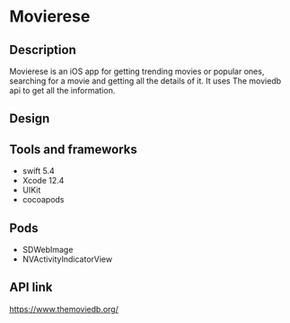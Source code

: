 # Movierese

## Description

Movierese is an iOS app for getting trending movies or popular ones, searching for a movie and getting all the details of it. It uses The moviedb api to get all the information.


## Design


## Tools and frameworks
 - swift 5.4
 - Xcode 12.4 
 - UIKit
 - cocoapods
 
## Pods 
 - SDWebImage
 - NVActivityIndicatorView
 
## API link 
https://www.themoviedb.org/
